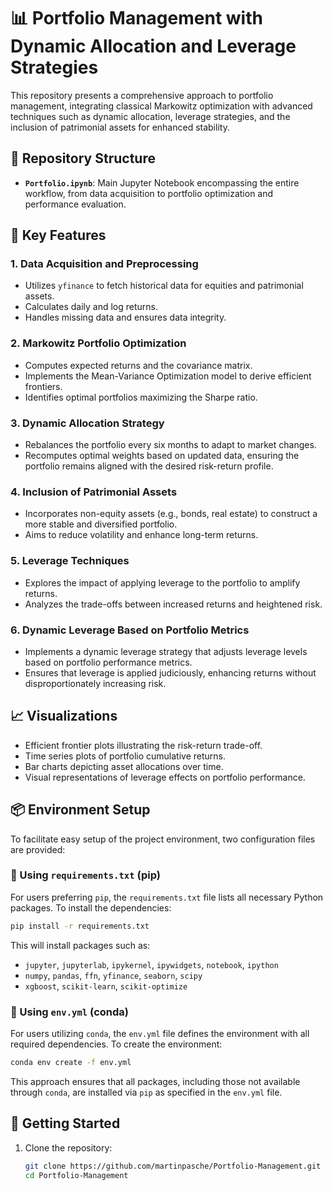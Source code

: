 # 📊 Portfolio Management with Dynamic Allocation and Leverage Strategies

This repository presents a comprehensive approach to portfolio management, integrating classical Markowitz optimization with advanced techniques such as dynamic allocation, leverage strategies, and the inclusion of patrimonial assets for enhanced stability.

## 📁 Repository Structure

* **`Portfolio.ipynb`**: Main Jupyter Notebook encompassing the entire workflow, from data acquisition to portfolio optimization and performance evaluation.

## 🧠 Key Features

### 1. Data Acquisition and Preprocessing

* Utilizes `yfinance` to fetch historical data for equities and patrimonial assets.
* Calculates daily and log returns.
* Handles missing data and ensures data integrity.

### 2. Markowitz Portfolio Optimization

* Computes expected returns and the covariance matrix.
* Implements the Mean-Variance Optimization model to derive efficient frontiers.
* Identifies optimal portfolios maximizing the Sharpe ratio.

### 3. Dynamic Allocation Strategy

* Rebalances the portfolio every six months to adapt to market changes.
* Recomputes optimal weights based on updated data, ensuring the portfolio remains aligned with the desired risk-return profile.

### 4. Inclusion of Patrimonial Assets

* Incorporates non-equity assets (e.g., bonds, real estate) to construct a more stable and diversified portfolio.
* Aims to reduce volatility and enhance long-term returns.

### 5. Leverage Techniques

* Explores the impact of applying leverage to the portfolio to amplify returns.
* Analyzes the trade-offs between increased returns and heightened risk.

### 6. Dynamic Leverage Based on Portfolio Metrics

* Implements a dynamic leverage strategy that adjusts leverage levels based on portfolio performance metrics.
* Ensures that leverage is applied judiciously, enhancing returns without disproportionately increasing risk.

## 📈 Visualizations

* Efficient frontier plots illustrating the risk-return trade-off.
* Time series plots of portfolio cumulative returns.
* Bar charts depicting asset allocations over time.
* Visual representations of leverage effects on portfolio performance.


## 📦 Environment Setup

To facilitate easy setup of the project environment, two configuration files are provided:

### 🐍 Using `requirements.txt` (pip)

For users preferring `pip`, the `requirements.txt` file lists all necessary Python packages. To install the dependencies:

```bash
pip install -r requirements.txt
```

This will install packages such as:

* `jupyter`, `jupyterlab`, `ipykernel`, `ipywidgets`, `notebook`, `ipython`
* `numpy`, `pandas`, `ffn`, `yfinance`, `seaborn`, `scipy`
* `xgboost`, `scikit-learn`, `scikit-optimize`

### 🐍 Using `env.yml` (conda)

For users utilizing `conda`, the `env.yml` file defines the environment with all required dependencies. To create the environment:

```bash
conda env create -f env.yml
```

This approach ensures that all packages, including those not available through `conda`, are installed via `pip` as specified in the `env.yml` file.



## 🚀 Getting Started

1. Clone the repository:

   ```bash
   git clone https://github.com/martinpasche/Portfolio-Management.git
   cd Portfolio-Management
   ```